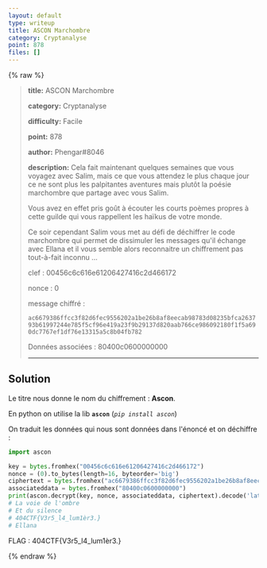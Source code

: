 ```yaml
---
layout: default
type: writeup
title: ASCON Marchombre
category: Cryptanalyse
point: 878
files: []
---
```


{% raw %}
> **title:** ASCON Marchombre
>
> **category:** Cryptanalyse
>
> **difficulty:** Facile
>
> **point:** 878
>
> **author:** Phengar#8046
>
> **description:**
> Cela fait maintenant quelques semaines que vous voyagez avec Salim, mais ce que vous attendez le plus chaque jour ce ne sont plus les palpitantes aventures mais plutôt la poésie marchombre que partage avec vous Salim.
> 
> Vous avez en effet pris goût à écouter les courts poèmes propres à cette guilde qui vous rappellent les haïkus de votre monde.
> 
> Ce soir cependant Salim vous met au défi de déchiffrer le code marchombre qui permet de dissimuler les messages qu'il échange avec Ellana et il vous semble alors reconnaitre un chiffrement pas tout-à-fait inconnu ...
> 
> clef : 00456c6c616e61206427416c2d466172
> 
> nonce : 0
> 
> message chiffré :
> 
> `ac6679386ffcc3f82d6fec9556202a1be26b8af8eecab98783d08235bfca263793b61997244e785f5cf96e419a23f9b29137d820aab766ce986092180f1f5a690dc7767ef1df76e13315a5c8b04fb782`
> 
> Données associées : 80400c0600000000
> 
> ***

## Solution

Le titre nous donne le nom du chiffrement : **Ascon**.

En python on utilise la lib **`ascon`** (*`pip install ascon`*)

On traduit les données qui nous sont données dans l'énoncé et on déchiffre :

```python
import ascon

key = bytes.fromhex("00456c6c616e61206427416c2d466172")
nonce = (0).to_bytes(length=16, byteorder='big')
ciphertext = bytes.fromhex("ac6679386ffcc3f82d6fec9556202a1be26b8af8eecab98783d08235bfca263793b61997244e785f5cf96e419a23f9b29137d820aab766ce986092180f1f5a690dc7767ef1df76e13315a5c8b04fb782")
associateddata = bytes.fromhex("80400c0600000000")
print(ascon.decrypt(key, nonce, associateddata, ciphertext).decode('latin-1'))
# La voie de l'ombre
# Et du silence
# 404CTF{V3r5_l4_lum1èr3.}
# Ellana
```

<span class="flag">FLAG : 404CTF{V3r5_l4_lum1èr3.}</span>

{% endraw %}